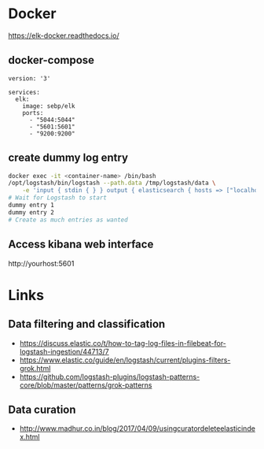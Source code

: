 
# Docker

https://elk-docker.readthedocs.io/

## docker-compose

```
version: '3'

services:
  elk:
    image: sebp/elk
    ports:
      - "5044:5044"
      - "5601:5601"
      - "9200:9200"
```

## create dummy log entry

```bash
docker exec -it <container-name> /bin/bash
/opt/logstash/bin/logstash --path.data /tmp/logstash/data \
    -e 'input { stdin { } } output { elasticsearch { hosts => ["localhost"] } }'
# Wait for Logstash to start
dummy entry 1
dummy entry 2
# Create as much entries as wanted
```

## Access kibana web interface

http://yourhost:5601


# Links


## Data filtering and classification

- https://discuss.elastic.co/t/how-to-tag-log-files-in-filebeat-for-logstash-ingestion/44713/7
- https://www.elastic.co/guide/en/logstash/current/plugins-filters-grok.html
- https://github.com/logstash-plugins/logstash-patterns-core/blob/master/patterns/grok-patterns

## Data curation

- http://www.madhur.co.in/blog/2017/04/09/usingcuratordeleteelasticindex.html
